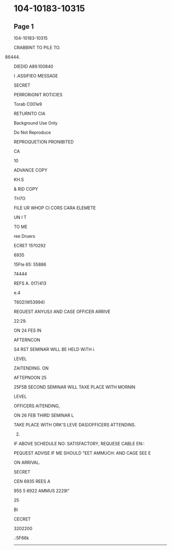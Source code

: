 # 104-10183-10315

## Page 1

104-10183-10315

CRABBINT TO PILE TO.

86444.

DIEDID A89.100840

I .ASSIFIEO MESSAGE

SECRET

PERRORiGNIT ROTICIES

Torab C001e9

RETURNTO CIA

Background Use Only

Do Not Reproduce

REPROQUETION PRONIBITED

CA

10

ADVANCE COPY

KH.S

& RID COPY

TH7O

FILE UR WHOP CI CORS CARA ELEMETE

UN I T

TO ME

ree Druers

ECRET 15?0292

6935

15Fte 65: 55886

74444

REFS A. 017/413

e.4

T602(W53994)

REGUEST ANYUS/I AND CASE OFFICER ARRIVE

22:29.

ON 24 FES IN

AFTERNCON

S4 RST SEMINAR WILL BE HELD WiTH i.

LEVEL

ZAITENDING. ON

AFTEPNOON 25

25F5B SECOND SEMINAR WILL TAXE PLACE WITH MORNIN

LEVEL

OFFICERS AlTENDING,

ON 26 FEB THIRD SEMINAR L

TAKE PLACE WITH ORK'S LEVE DAS)OFFICERS ATTENDINS.

2.

IF ABOVE SCHEDULE NO: SATISFACTORY, REQUESE CABLE EN::

PEQUEST ADVISE IF ME SHOULD "EET AMMUCH: AND CAGE SEE E

ON ARRIVAL.

SECRET

CEN 6935 REES A

95S 5 6922 AMMUS 2229l"

25

BI

CECRET

3202200

.:5F66k

---

